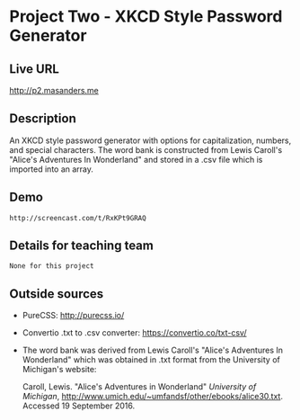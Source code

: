 # Project Two - XKCD Style Password Generator

## Live URL
<http://p2.masanders.me>

## Description
An XKCD style password generator with options for capitalization, numbers, and special characters. 
The word bank is constructed from Lewis Caroll's "Alice's Adventures In Wonderland" and stored in a
.csv file which is imported into an array.

## Demo
	http://screencast.com/t/RxKPt9GRAQ

## Details for teaching team
	None for this project

## Outside sources
* PureCSS: <http://purecss.io/>
* Convertio .txt to .csv converter: <https://convertio.co/txt-csv/>
* The word bank was derived from Lewis Caroll's "Alice's Adventures In Wonderland"
  which was obtained in .txt format from the University of Michigan's website:
	
	Caroll, Lewis. "Alice's Adventures in Wonderland" *University of Michigan*,
	http://www.umich.edu/~umfandsf/other/ebooks/alice30.txt. Accessed 19 September 2016.
	
	